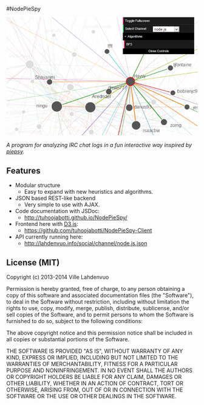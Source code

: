 #NodePieSpy


[![Social graph of #node.js](./media/nodepiespy_nodejs.png)](http://tuhoojabotti.github.io/NodePieSpy-Client/)

*A program for analyzing IRC chat logs in a fun interactive way inspired by [piepsy](www.jibble.org/piespy/).*

## Features

 * Modular structure
   * Easy to expand with new heuristics and algorithms.
 * JSON based REST-like backend
   * Very simple to use with AJAX.
 * Code documentation with JSDoc:
   * http://tuhoojabotti.github.io/NodePieSpy/
 * Frontend here with [D3.js](http://d3js.org/):
   * https://github.com/tuhoojabotti/NodePieSpy-Client
 * API currently running here:
   * http://lahdenvuo.info/social/channel/node.js.json

## License (MIT)

Copyright (c) 2013-2014 Ville Lahdenvuo

Permission is hereby granted, free of charge, to any person obtaining a copy
of this software and associated documentation files (the "Software"), to deal
in the Software without restriction, including without limitation the rights
to use, copy, modify, merge, publish, distribute, sublicense, and/or sell
copies of the Software, and to permit persons to whom the Software is
furnished to do so, subject to the following conditions:

The above copyright notice and this permission notice shall be included in
all copies or substantial portions of the Software.

THE SOFTWARE IS PROVIDED "AS IS", WITHOUT WARRANTY OF ANY KIND, EXPRESS OR
IMPLIED, INCLUDING BUT NOT LIMITED TO THE WARRANTIES OF MERCHANTABILITY,
FITNESS FOR A PARTICULAR PURPOSE AND NONINFRINGEMENT. IN NO EVENT SHALL THE
AUTHORS OR COPYRIGHT HOLDERS BE LIABLE FOR ANY CLAIM, DAMAGES OR OTHER
LIABILITY, WHETHER IN AN ACTION OF CONTRACT, TORT OR OTHERWISE, ARISING FROM,
OUT OF OR IN CONNECTION WITH THE SOFTWARE OR THE USE OR OTHER DEALINGS IN
THE SOFTWARE.
